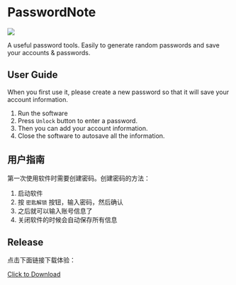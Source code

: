 # PasswordNote

![](https://github.com/Deali-Axy/PasswordNote/blob/master/Resource/Icon.png?raw=true)

A useful password tools. Easily to generate random passwords and save your accounts &amp; passwords.

## User Guide

When you first use it, please create a new password so that it will save your account information.

1. Run the software
2. Press `Unlock` button to enter a password.
3. Then you can add your account information.
4. Close the software to autosave all the information.

## 用户指南

第一次使用软件时需要创建密码。创建密码的方法：

1. 启动软件
2. 按 `密匙解锁` 按钮，输入密码，然后确认
3. 之后就可以输入账号信息了
4. 关闭软件的时候会自动保存所有信息

## Release

点击下面链接下载体验：

[Click to Download](http://cloud.deali.cn/fileStore/update/PassNote.rar)
